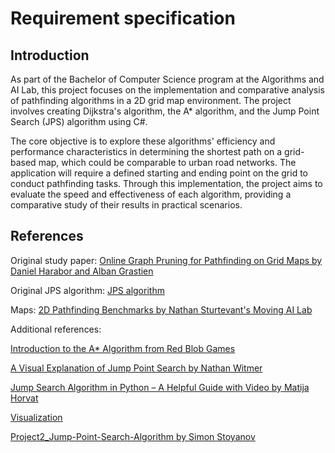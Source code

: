 # Requirement specification

## Introduction
As part of the Bachelor of Computer Science program at the Algorithms and AI Lab, this project focuses on the implementation and comparative analysis of pathfinding algorithms in a 2D grid map environment. The project involves creating Dijkstra's algorithm, the A* algorithm, and the Jump Point Search (JPS) algorithm using C#.

The core objective is to explore these algorithms' efficiency and performance characteristics in determining the shortest path on a grid-based map, which could be comparable to urban road networks. The application will require a defined starting and ending point on the grid to conduct pathfinding tasks. Through this implementation, the project aims to evaluate the speed and effectiveness of each algorithm, providing a comparative study of their results in practical scenarios.

## References

Original study paper: 
[Online Graph Pruning for Pathfinding on Grid Maps by Daniel Harabor and Alban Grastien](http://users.cecs.anu.edu.au/~dharabor/data/papers/harabor-grastien-aaai11.pdf)

Original JPS algorithm:
[JPS algorithm](https://bitbucket.org/dharabor/pathfinding/src/master/warthog/src/jps/)

Maps:
[2D Pathfinding Benchmarks by Nathan Sturtevant's Moving AI Lab](https://www.movingai.com/benchmarks/grids.html)

Additional references:

[Introduction to the A* Algorithm from Red Blob Games](https://www.redblobgames.com/pathfinding/a-star/introduction.html)

[A Visual Explanation of Jump Point Search by Nathan Witmer](https://zerowidth.com/2013/a-visual-explanation-of-jump-point-search/)

[Jump Search Algorithm in Python – A Helpful Guide with Video by Matija Horvat](https://blog.finxter.com/jump-search-algorithm-in-python-a-helpful-guide-with-video/)

[Visualization](https://qiao.github.io/PathFinding.js/visual/)

[Project2_Jump-Point-Search-Algorithm by Simon Stoyanov](https://simonstoyanov.github.io/Project2_Jump-Point-Search-Algorithm/)
